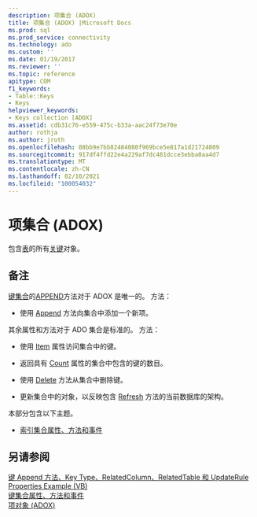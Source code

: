 ```yaml
---
description: 项集合 (ADOX)
title: 项集合 (ADOX) |Microsoft Docs
ms.prod: sql
ms.prod_service: connectivity
ms.technology: ado
ms.custom: ''
ms.date: 01/19/2017
ms.reviewer: ''
ms.topic: reference
apitype: COM
f1_keywords:
- Table::Keys
- Keys
helpviewer_keywords:
- Keys collection [ADOX]
ms.assetid: cdb31c76-e559-475c-b33a-aac24f73e70e
author: rothja
ms.author: jroth
ms.openlocfilehash: 08bb9e7bb82484080f969bce5e817a1d21724809
ms.sourcegitcommit: 917df4ffd22e4a229af7dc481dcce3ebba0aa4d7
ms.translationtype: MT
ms.contentlocale: zh-CN
ms.lasthandoff: 02/10/2021
ms.locfileid: "100054032"
---
```

# <a name="keys-collection-adox"></a>项集合 (ADOX)
包含[表](./table-object-adox.md)的所有[关键](./key-object-adox.md)对象。  
  
## <a name="remarks"></a>备注  
 [键集合]()的[APPEND](./append-method-adox-keys.md)方法对于 ADOX 是唯一的。 方法：  
  
-   使用 [Append](./append-method-adox-keys.md) 方法向集合中添加一个新项。  
  
 其余属性和方法对于 ADO 集合是标准的。 方法：  
  
-   使用 [Item](../ado-api/item-property-ado.md) 属性访问集合中的键。  
  
-   返回具有 [Count](../ado-api/count-property-ado.md) 属性的集合中包含的键的数目。  
  
-   使用 [Delete](./delete-method-adox-collections.md) 方法从集合中删除键。  
  
-   更新集合中的对象，以反映包含 [Refresh](../ado-api/refresh-method-ado.md) 方法的当前数据库的架构。  
  
 本部分包含以下主题。  
  
-   [索引集合属性、方法和事件](./indexes-collection-properties-methods-and-events.md)  
  
## <a name="see-also"></a>另请参阅  
 [键 Append 方法、Key Type、RelatedColumn、RelatedTable 和 UpdateRule Properties Example (VB) ](./keys-append-method-key-type-relatedcolumn-relatedtable-example-vb.md)   
 [键集合属性、方法和事件](./keys-collection-properties-methods-and-events.md)   
 [项对象 (ADOX)](./key-object-adox.md)